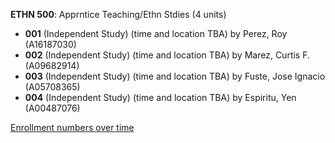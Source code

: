 **ETHN 500**: Apprntice Teaching/Ethn Stdies (4 units)

- **001** (Independent Study) (time and location TBA) by Perez, Roy (A16187030)
- **002** (Independent Study) (time and location TBA) by Marez, Curtis F. (A09682914)
- **003** (Independent Study) (time and location TBA) by Fuste, Jose Ignacio (A05708365)
- **004** (Independent Study) (time and location TBA) by Espiritu, Yen (A00487076)

[Enrollment numbers over time](./ETHN500.tsv)
